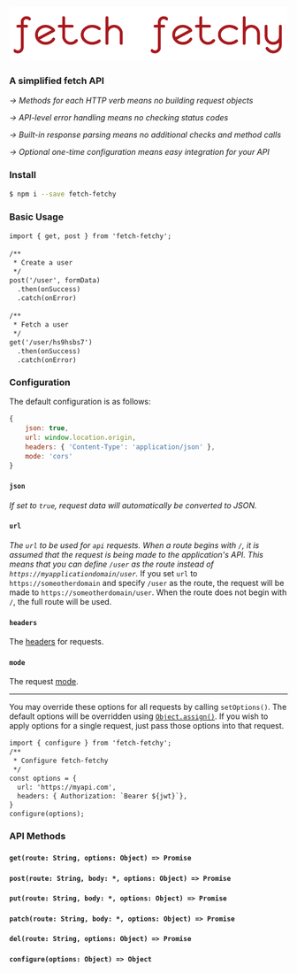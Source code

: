 ![logo](https://github.com/adrice727/fetch-fetchy/raw/develop/logo.png)
### A simplified fetch API

*→ Methods for each HTTP verb means no building request objects*

*→ API-level error handling means no checking status codes*

*→ Built-in response parsing means no additional checks and method calls*

*→ Optional one-time configuration means easy integration for your API*

### Install
```bash
$ npm i --save fetch-fetchy
```
### Basic Usage
```
import { get, post } from 'fetch-fetchy';

/**
 * Create a user
 */
post('/user', formData)
  .then(onSuccess)
  .catch(onError)

/**
 * Fetch a user
 */
get('/user/hs9hsbs7')
  .then(onSuccess)
  .catch(onError)
```


### Configuration
The default configuration is as follows:
```javascript
{
	json: true,
	url: window.location.origin,
	headers: { 'Content-Type': 'application/json' },
	mode: 'cors'
}
```

#### **`json`**

*If set to `true`, request data will automatically be converted to JSON.*

#### **`url`**

*The `url` to be used for `api` requests.  When a route begins with `/`, it is assumed that the request is being made to the application's API.  This means that you can define `/user` as the route instead of `https://myapplicationdomain/user`.*  If you set `url` to `https://someotherdomain` and specify `/user` as the route, the request will be made to `https://someotherdomain/user`.  When the route does not begin with `/`, the full route will be used.

#### **`headers`**

The [headers](https://developer.mozilla.org/en-US/docs/Web/API/Request/headers) for requests.

#### **`mode`**

 The request [mode](https://developer.mozilla.org/en-US/docs/Web/API/Request/mode).

----------

You may override these options for all requests by calling `setOptions()`.  The default options will be overridden using [`Object.assign()`](https://developer.mozilla.org/en-US/docs/Web/JavaScript/Reference/Global_Objects/Object/assign).  If you wish to apply options for a single request, just pass those options into that request.
```
import { configure } from 'fetch-fetchy';
/**
 * Configure fetch-fetchy
 */
const options = {
  url: 'https://myapi.com',
  headers: { Authorization: `Bearer ${jwt}`},
}
configure(options);
```

### API Methods
#### `get(route: String, options: Object) => Promise`

#### `post(route: String, body: *, options: Object) => Promise`

#### `put(route: String, body: *, options: Object) => Promise`

#### `patch(route: String, body: *, options: Object) => Promise`

#### `del(route: String, options: Object) => Promise`

#### `configure(options: Object) => Object`






